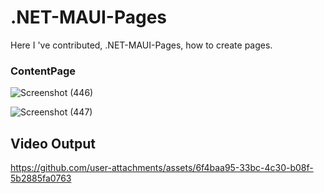 # .NET-MAUI-Pages
Here I 've contributed, .NET-MAUI-Pages, how to create pages.

### ContentPage
![Screenshot (446)](https://github.com/user-attachments/assets/b2f9b5da-b50e-45b8-bc63-1b0894814839)


![Screenshot (447)](https://github.com/user-attachments/assets/a8a39adc-fab2-49c2-81d3-32b6d01562a0)


## Video Output

https://github.com/user-attachments/assets/6f4baa95-33bc-4c30-b08f-5b2885fa0763

